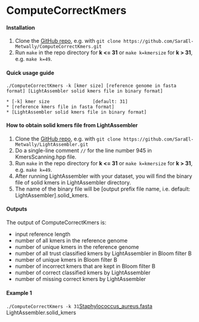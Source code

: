 # ComputeCorrectKmers
#### Installation 
1. Clone the [GitHub repo](https://github.com/SaraEl-Metwally/ComputeCorrectKmers), e.g. with `git clone https://github.com/SaraEl-Metwally/ComputeCorrectKmers.git`
2. Run `make` in the repo directory for **k <= 31**  or `make k=kmersize` for **k > 31**, e.g. `make k=49`. 

#### Quick usage guide
``` ./ComputeCorrectKmers -k [kmer size] [reference genome in fasta format] [LightAssembler solid kmers file in binary format] ``` 

``` 
* [-k] kmer size                [default: 31]
* [reference kmers file in fasta format]
* [LightAssembler solid kmers file in binary format]
``` 
#### How to obtain solid kmers file from LightAssembler
1. Clone the [GitHub repo](https://github.com/SaraEl-Metwally/LightAssembler), e.g. with `git clone https://github.com/SaraEl-Metwally/LightAssembler.git`
2. Do a single-line comment `//` for the line number 945 in KmersScanning.hpp file.
3. Run `make` in the repo directory for **k <= 31**  or `make k=kmersize` for **k > 31**, e.g. `make k=49`. 
4. After running LightAssembler with your dataset, you will find the binary file of solid kmers in LightAssembler directory.
5. The name of the binary file will be [output prefix file name, i.e. default: LightAssembler].solid_kmers.

#### Outputs
The output of ComputeCorrectKmers is:
- input reference length
- number of all kmers in the reference genome 
- number of unique kmers in the reference genome
- number of all trust classified kmers by LightAssembler in Bloom filter B
- number of unique kmers in Bloom filter B
- number of incorrect kmers that are kept in Bloom filter B
- number of correct classified kmers by LightAssembler
- number of missing correct kmers by LightAssembler

#### Example 1
``` ./ComputeCorrectKmers -k 31 ```[Staphylococcus_aureus.fasta](http://gage.cbcb.umd.edu/data/Staphylococcus_aureus/Data.original/genome.fasta) LightAssembler.solid_kmers


